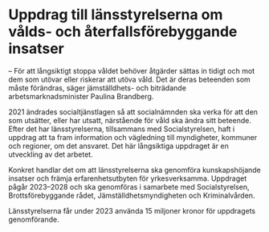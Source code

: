 # Uppdrag till länsstyrelserna om vålds- och återfallsförebyggande insatser

– För att långsiktigt stoppa våldet behöver åtgärder sättas in tidigt och mot dem som utövar eller riskerar att utöva våld. Det är deras beteenden som måste förändras, säger jämställdhets- och biträdande arbetsmarknadsminister Paulina Brandberg.

2021 ändrades socialtjänstlagen så att socialnämnden ska verka för att den som utsätter, eller har utsatt, närstående för våld ska ändra sitt beteende. Efter det har länsstyrelserna, tillsammans med Socialstyrelsen, haft i uppdrag att ta fram information och vägledning till myndigheter, kommuner och regioner, om det ansvaret. Det här långsiktiga uppdraget är en utveckling av det arbetet.

Konkret handlar det om att länsstyrelserna ska genomföra kunskapshöjande insatser och främja erfarenhetsutbyten för yrkesverksamma. Uppdraget pågår 2023–2028 och ska genomföras i samarbete med Socialstyrelsen, Brottsförebyggande rådet, Jämställdhetsmyndigheten och Kriminalvården.

Länsstyrelserna får under 2023 använda 15 miljoner kronor för uppdragets genomförande.
